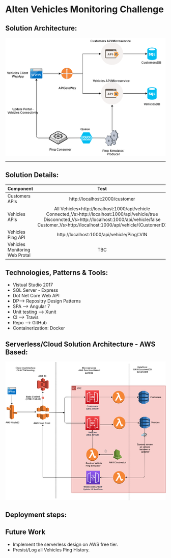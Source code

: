 # Alten Vehicles Monitoring Challenge


## Solution Architecture:

![alt text](https://github.com/HoreyaMostafa/HMostafa_Alten_Vehicles_UseCase/blob/master/Diagrams/SolutionDiagram.png)

------------------------
## Solution Details:

| Component			  | Test						| Dockerized | UnitTesting |Tech
| :--------------|:---------------:					| -----:| -----:|-----:|
| Customers APIs      | http://localhost:2000/customer |Y|Y| .Net core WebAPI
| Vehicles APIs     |All Vehicles>http://localhost:1000/api/vehicle	Connected_Vs>http://localhost:1000/api/vehicle/true	Disconncted_Vs>http://localhost:1000/api/vehicle/false	Customer_Vs>http://localhost:1000/api/vehicle/{CustomerID} | Y | X | .Net core WebAPI
| Vehicles Ping API |   http://localhost:1000/api/vehicle/Ping/:VIN	|Y|X | .Net core ConsolePP
| Vehicles Monitoring Web Protal | TBC|X|X| Angular7

## Technologies, Patterns & Tools:

- Vistual Studio 2017
- SQL Server - Express
- Dot Net Core Web API
- DP-->  Repositry Design Patterns
- SPA --> Angular 7
- Unit testing -->  Xunit
- CI --> Travis
- Repo --> GitHub
- Containerization: Docker


## Serverless/Cloud Solution Architecture - AWS Based:

![alt text](https://github.com/HoreyaMostafa/HMostafa_Alten_Vehicles_UseCase/blob/master/Diagrams/Solution_Serverless_AWSCloud_BasedDiagram.png)

## Deployment steps:


## Future Work

- Implement the serverless design on AWS free tier.
- Presist/Log all Vehicles Ping History.
